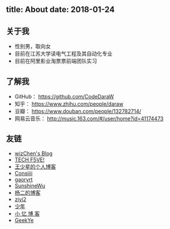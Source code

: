 title: About
date: 2018-01-24
---
## 关于我
- 性别男，取向女
- 目前在江苏大学读电气工程及其自动化专业
- 目前在阿里影业淘票票前端团队实习

## 了解我
- GitHub： https://github.com/CodeDaraW
- 知乎： https://www.zhihu.com/people/daraw
- 豆瓣： https://www.douban.com/people/132782714/
- 网易云音乐： http://music.163.com/#/user/home?id=41174473

## 友链
* [wizChen's Blog](http://blog.wizchen.com/)
* [TECH F5VE!](http://www.techf5ve.com/)
* [王少星的个人博客](http://wsxyeah.github.io/)
* [Consiiii](http://consiiii.me/)
* [gaoryrt](http://gaoryrt.com/)
* [SunshineWu](http://sunshinewu.github.io/)
* [杨二的博客](http://zerosoul.github.io/)
* [ziyi2](http://www.ziyi2.cn/)
* [少年](https://vshaonian.github.io/)
* [小 忆 博 客](https://blog.domeyi.com)
* [GeekYe](http://drye.top/)